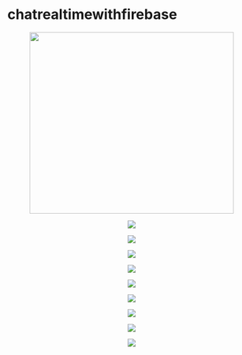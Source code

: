 # chatrealtimewithfirebase

<p align="center">
  <img width="414" height="368" src="images/image_1.png">
</p>

<p align="center">
  <img src="images/image_2.PNG">
</p>

<p align="center">
  <img src="images/image_3.PNG">
</p>

<p align="center">
  <img src="images/image_4.PNG">
</p>

<p align="center">
  <img src="images/image_5.PNG">
</p>


<p align="center">
  <img src="images/image_6.PNG">
</p>


<p align="center">
  <img src="images/image_7.PNG">
</p>

<p align="center">
  <img src="images/image_8.PNG">
</p>

<p align="center">
  <img src="images/image_9.PNG">
</p>

<p align="center">
  <img src="images/image_10.PNG">
</p>
